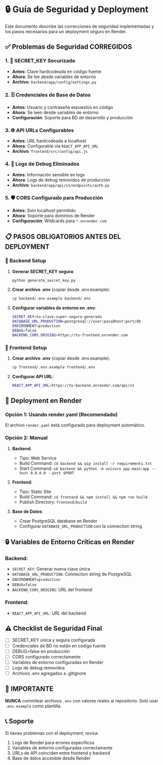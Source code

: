 # 🔒 Guía de Seguridad y Deployment

Este documento describe las correcciones de seguridad implementadas y los pasos necesarios para un deployment seguro en Render.

## ✅ Problemas de Seguridad CORREGIDOS

### 1. 🔑 SECRET_KEY Securizado
- **Antes**: Clave hardcodeada en código fuente
- **Ahora**: Se lee desde variables de entorno
- **Archivo**: `backend/app/config/settings.py`

### 2. 🗄️ Credenciales de Base de Datos
- **Antes**: Usuario y contraseña expuestos en código
- **Ahora**: Se leen desde variables de entorno
- **Configuración**: Soporte para BD de desarrollo y producción

### 3. 🌐 API URLs Configurables
- **Antes**: URL hardcodeada a localhost
- **Ahora**: Configurable via `REACT_APP_API_URL`
- **Archivo**: `frontend/src/config/api.js`

### 4. 🚫 Logs de Debug Eliminados
- **Antes**: Información sensible en logs
- **Ahora**: Logs de debug removidos de producción
- **Archivo**: `backend/app/api/v1/endpoints/auth.py`

### 5. 🛡️ CORS Configurado para Producción
- **Antes**: Solo localhost permitido
- **Ahora**: Soporte para dominios de Render
- **Configuración**: Wildcards para `*.onrender.com`

## 📋 PASOS OBLIGATORIOS ANTES DEL DEPLOYMENT

### 🔧 Backend Setup

1. **Generar SECRET_KEY segura**:
   ```bash
   python generate_secret_key.py
   ```

2. **Crear archivo .env** (copiar desde .env.example):
   ```bash
   cp backend/.env.example backend/.env
   ```

3. **Configurar variables de entorno en .env**:
   ```bash
   SECRET_KEY=tu-clave-super-segura-generada
   DATABASE_URL_PRODUCTION=postgresql://user:pass@host:port/db
   ENVIRONMENT=production
   DEBUG=false
   BACKEND_CORS_ORIGINS=https://tu-frontend.onrender.com
   ```

### 🎨 Frontend Setup

1. **Crear archivo .env** (copiar desde .env.example):
   ```bash
   cp frontend/.env.example frontend/.env
   ```

2. **Configurar API URL**:
   ```bash
   REACT_APP_API_URL=https://tu-backend.onrender.com/api/v1
   ```

## 🚀 Deployment en Render

### Opción 1: Usando render.yaml (Recomendado)
El archivo `render.yaml` está configurado para deployment automático.

### Opción 2: Manual

1. **Backend**:
   - Tipo: Web Service
   - Build Command: `cd backend && pip install -r requirements.txt`
   - Start Command: `cd backend && python -m uvicorn app.main:app --host 0.0.0.0 --port $PORT`

2. **Frontend**:
   - Tipo: Static Site
   - Build Command: `cd frontend && npm install && npm run build`
   - Publish Directory: `frontend/build`

3. **Base de Datos**:
   - Crear PostgreSQL database en Render
   - Configurar `DATABASE_URL_PRODUCTION` con la connection string

## 🔒 Variables de Entorno Críticas en Render

### Backend:
- `SECRET_KEY`: Generar nueva clave única
- `DATABASE_URL_PRODUCTION`: Connection string de PostgreSQL
- `ENVIRONMENT=production`
- `DEBUG=false`
- `BACKEND_CORS_ORIGINS`: URL del frontend

### Frontend:
- `REACT_APP_API_URL`: URL del backend

## ⚠️ Checklist de Seguridad Final

- [ ] SECRET_KEY única y segura configurada
- [ ] Credenciales de BD no están en código fuente
- [ ] DEBUG=false en producción
- [ ] CORS configurado correctamente
- [ ] Variables de entorno configuradas en Render
- [ ] Logs de debug removidos
- [ ] Archivos .env agregados a .gitignore

## 🚨 IMPORTANTE

**NUNCA** commitear archivos `.env` con valores reales al repositorio. Solo usar `.env.example` como plantilla.

## 📞 Soporte

Si tienes problemas con el deployment, revisa:
1. Logs de Render para errores específicos
2. Variables de entorno configuradas correctamente
3. URLs de API coinciden entre frontend y backend
4. Base de datos accesible desde Render